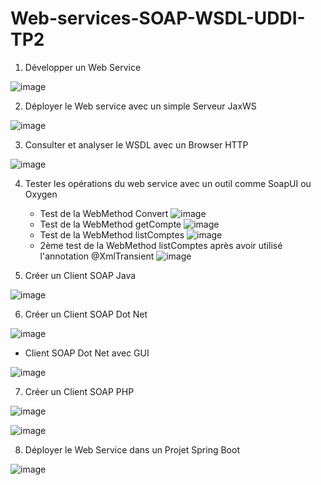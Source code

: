 # Web-services-SOAP-WSDL-UDDI-TP2
1. Développer un Web Service

![image](https://user-images.githubusercontent.com/120368654/228660872-daeb73f1-cd90-4dfe-8f8c-d62572fc4d29.png)

2. Déployer le Web service avec un simple Serveur JaxWS

![image](https://user-images.githubusercontent.com/120368654/228661020-d8c9cfba-cff1-4ce8-8317-beccf21c5dae.png)

3. Consulter et analyser le WSDL avec un Browser HTTP

![image](https://user-images.githubusercontent.com/120368654/228661557-a554dcfe-1251-4de7-b7e2-647f94ef718b.png)

4. Tester les opérations du web service avec un outil comme SoapUI ou Oxygen
   - Test de la WebMethod Convert
![image](https://user-images.githubusercontent.com/120368654/228663965-c3a34a42-6f68-4cc4-98e4-d392fca521b0.png)
   - Test de la WebMethod getCompte
![image](https://user-images.githubusercontent.com/120368654/228667009-9a9fd026-f05f-481c-8964-cfb6b9e04477.png)
   - Test de la WebMethod listComptes
![image](https://user-images.githubusercontent.com/120368654/228667102-86faae5c-49ea-4131-8e69-1aceae9d4425.png)
   - 2ème test de la WebMethod listComptes après avoir utilisé l'annotation @XmlTransient
![image](https://user-images.githubusercontent.com/120368654/228667765-d811b163-eff9-4706-9972-70b194710cf3.png)


5. Créer un Client SOAP Java

![image](https://user-images.githubusercontent.com/120368654/228675161-2f6f9db9-13a7-4c44-bbef-ae450c993e75.png)

6. Créer un Client SOAP Dot Net

![image](https://user-images.githubusercontent.com/120368654/228681456-1737a30c-f9a0-47c9-8a08-101865d7bc6c.png)

   - Client SOAP Dot Net avec GUI

![image](https://user-images.githubusercontent.com/120368654/228967569-1a107856-2986-4445-9438-8f83c471ae7d.png)


7. Créer un Client SOAP PHP

![image](https://user-images.githubusercontent.com/120368654/228686095-d89fab05-a871-4328-a27d-a12c3240060f.png)

![image](https://user-images.githubusercontent.com/120368654/228686169-8a6ce048-5cec-4d5e-8eb0-b893617d3314.png)

8. Déployer le Web Service dans un Projet Spring Boot

![image](https://user-images.githubusercontent.com/120368654/229321519-d97cc151-3d2a-452e-826d-059ee61d24e1.png)


